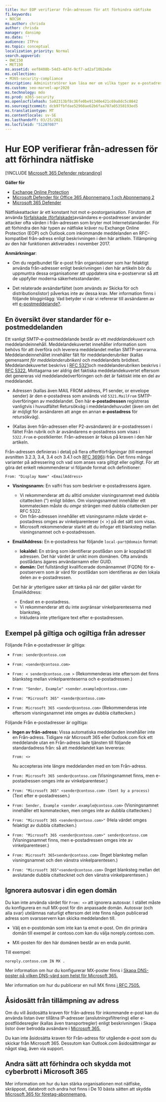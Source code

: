```yaml
---
title: Hur EOP verifierar från-adressen för att förhindra nätfiske
f1.keywords:
- NOCSH
ms.author: chrisda
author: chrisda
manager: dansimp
ms.date: ''
audience: ITPro
ms.topic: conceptual
localization_priority: Normal
search.appverid:
- OWC150
- MET150
ms.assetid: eef8408b-54d3-4d7d-9cf7-ad2af10b2e0e
ms.collection:
- M365-security-compliance
description: Administratörer kan läsa mer om vilka typer av e-postadresser som godkänns eller avvisas av Exchange Online Protection (EOP) och Outlook.com för att förhindra nätfiske.
ms.custom: seo-marvel-apr2020
ms.technology: mdo
ms.prod: m365-security
ms.openlocfilehash: 5a02313bf8c36fe0be91340e421c69a8dc5c0842
ms.sourcegitcommit: dcb97fbfdae52960ae62b6faa707a05358193ed5
ms.translationtype: MT
ms.contentlocale: sv-SE
ms.lasthandoff: 03/25/2021
ms.locfileid: "51207087"
---
```

# <a name="how-eop-validates-the-from-address-to-prevent-phishing"></a>Hur EOP verifierar från-adressen för att förhindra nätfiske

[!INCLUDE [Microsoft 365 Defender rebranding](../includes/microsoft-defender-for-office.md)]

**Gäller för**
- [Exchange Online Protection](exchange-online-protection-overview.md)
- [Microsoft Defender för Office 365 Abonnemang 1 och Abonnemang 2](defender-for-office-365.md)
- [Microsoft 365 Defender](../defender/microsoft-365-defender.md)

Nätfiskeattacker är ett konstant hot mot e-postorganisation. Förutom att använda [förfalskade (förfalskade)](anti-spoofing-protection.md)avsändares e-postadresser använder attacker ofta värden i från-adressen som bryter mot Internetstandarder. För att förhindra den här typen av nätfiske kräver nu Exchange Online Protection (EOP) och Outlook.com inkommande meddelanden en RFC-kompatibel från-adress enligt beskrivningen i den här artikeln. Tillämpning av den här funktionen aktiverades i november 2017.

**Anmärkningar**:

- Om du regelbundet får e-post från organisationer som har felaktigt använda från-adresser enligt beskrivningen i den här artikeln bör du uppmuntra dessa organisationer att uppdatera sina e-postservrar så att de uppfyller moderna säkerhetsstandarder.

- Det relaterade avsändarfältet (som används av Skicka för och distributionslistor) påverkas inte av dessa krav. Mer information finns i följande blogginlägg: Vad betyder vi när vi refererar till avsändaren av ett [e-postmeddelande?](/archive/blogs/tzink/what-do-we-mean-when-we-refer-to-the-sender-of-an-email).

## <a name="an-overview-of-email-message-standards"></a>En översikt över standarder för e-postmeddelanden

Ett vanligt SMTP-e-postmeddelande består av ett *meddelandekuvert* och meddelandeinnehåll. Meddelandekuvertet innehåller information som behövs för att överföra och leverera meddelandet mellan SMTP-servrarna. Meddelandeinnehållet innehåller fält för meddelanderubriker (kallas gemensamt *för meddelanderubriken)* och meddelandets brödtext. Meddelandekuvertet beskrivs i [RFC 5321](https://tools.ietf.org/html/rfc5321)och meddelanderubriken beskrivs i [RFC 5322.](https://tools.ietf.org/html/rfc5322) Mottagarna ser aldrig det faktiska meddelandekuvertet eftersom det genereras vid meddelandeöverföringen och det är faktiskt inte en del av meddelandet.

- Adressen (kallas även MAIL FROM address, P1 sender, or envelope sender) är den e-postadress som används vid `5321.MailFrom` SMTP-överföringen  av meddelandet. Den här **e-postadressen** registreras vanligtvis i huvudfältet Retursökväg i meddelandehuvudet (även om det är möjligt för avsändaren att ange en annan **e-postadress** för retursökväg).

- (Kallas även från-adressen eller P2-avsändaren) är e-postadressen i fältet Från rubrik och är avsändarens e-postadress som visas i `5322.From` e-postklienter.  Från-adressen är fokus på kraven i den här artikeln.

Från-adressen definieras i detalj på flera offertförfrågningar (till exempel avsnitten 3.2.3, 3.4, 3.4 och 3.4.1 och [RFC 3696)](https://tools.ietf.org/html/rfc3696)i från. Det finns många varianter på adressering och vad som anses vara giltigt eller ogiltigt. För att göra det enkelt rekommenderar vi följande format och definitioner:

`From: "Display Name" <EmailAddress>`

- **Visningsnamn:** En valfri fras som beskriver e-postadressens ägare.

  - Vi rekommenderar att du alltid omsluter visningsnamnet med dubbla citattecken (") enligt bilden. Om visningsnamnet innehåller ett kommatecken måste du _omge_ strängen med dubbla citattecken per RFC 5322.
  - Om från-adressen innehåller ett visningsnamn måste värdet e-postadress omges av vinkelparenteser (< >) på det sätt som visas.
  - Microsoft rekommenderar starkt att du infogar ett blanksteg mellan visningsnamnet och e-postadressen.

- **EmailAddress:** En e-postadress har följande `local-part@domain` format:

  - **lokaldel:** En sträng som identifierar postlådan som är kopplad till adressen. Det här värdet är unikt inom domänen. Ofta används postlådans ägares användarnamn eller GUID.
  - **domän:** Det fullständigt kvalificerade domännamnet (FQDN) för e-postservern som är värd för postlådan som identifieras av den lokala delen av e-postadressen.

  Det här är ytterligare saker att tänka på när det gäller värdet för EmailAddress:

  - Endast en e-postadress.
  - Vi rekommenderar att du inte avgränsar vinkelparenteserna med blanksteg.
  - Inkludera inte ytterligare text efter e-postadressen.

## <a name="examples-of-valid-and-invalid-from-addresses"></a>Exempel på giltiga och ogiltiga från adresser

Följande Från e-postadresser är giltiga:

- `From: sender@contoso.com`

- `From: <sender@contoso.com>`

- `From: < sender@contoso.com >` (Rekommenderas inte eftersom det finns blanksteg mellan vinkelparenteserna och e-postadressen.)

- `From: "Sender, Example" <sender.example@contoso.com>`

- `From: "Microsoft 365" <sender@contoso.com>`

- `From: Microsoft 365 <sender@contoso.com>` (Rekommenderas inte eftersom visningsnamnet inte omges av dubbla citattecken.)

Följande Från e-postadresser är ogiltiga:

- **Ingen av från-adress:** Vissa automatiska meddelanden innehåller inte en Från-adress. Tidigare när Microsoft 365 eller Outlook.com fick ett meddelande utan en Från-adress lade tjänsten till följande standardadress från: så att meddelandet kan levereras:

  `From: <>`

  Nu accepteras inte längre meddelanden med en tom Från-adress.

- `From: Microsoft 365 sender@contoso.com` (Visningsnamnet finns, men e-postadressen omges inte av vinkelparenteser.)

- `From: "Microsoft 365" <sender@contoso.com> (Sent by a process)` (Text efter e-postadressen.)

- `From: Sender, Example <sender.example@contoso.com>` (Visningsnamnet innehåller ett kommatecken, men omges inte av dubbla citattecken.)

- `From: "Microsoft 365 <sender@contoso.com>"` (Hela värdet omges felaktigt av dubbla citattecken.)

- `From: "Microsoft 365 <sender@contoso.com>" sender@contoso.com` (Visningsnamnet finns, men e-postadressen omges inte av vinkelparenteser.)

- `From: Microsoft 365<sender@contoso.com>` (Inget blanksteg mellan visningsnamnet och den vänstra vinkelparentesen.)

- `From: "Microsoft 365"<sender@contoso.com>` (Inget blanksteg mellan det avslutande dubbla citattecknet och den vänstra vinkelparentesen.)

## <a name="suppress-auto-replies-to-your-custom-domain"></a>Ignorera autosvar i din egen domän

Du kan inte använda värdet för `From: <>` att ignorera autosvar. I stället måste du konfigurera en null MX-post för din anpassade domän. Autosvar (och alla svar) utelämnas naturligt eftersom det inte finns någon publicerad adress som svarsservern kan skicka meddelanden till.

- Välj en e-postdomän som inte kan ta emot e-post. Om din primära domän till exempel är contoso.com kan du välja noreply.contoso.com.

- MX-posten för den här domänen består av en enda punkt.

Till exempel:

```text
noreply.contoso.com IN MX .
```

Mer information om hur du konfigurerar MX-poster finns i [Skapa DNS-poster på vilken DNS-värd som helst för Microsoft 365.](../../admin/get-help-with-domains/create-dns-records-at-any-dns-hosting-provider.md)

Mer information om hur du publicerar en null MX finns [i RFC 7505.](https://tools.ietf.org/html/rfc7505)

## <a name="override-from-address-enforcement"></a>Åsidosätt från tillämpning av adress

Om du vill åsidosätta kraven för från-adress för inkommande e-post kan du använda listan över tillåtna IP-adresser (anslutningsfiltrering) eller e-postflödesregler (kallas även transportregler) enligt beskrivningen i Skapa listor över betrodda avsändare i [Microsoft 365.](create-safe-sender-lists-in-office-365.md)

Du kan inte åsidosätta kraven för Från-adress för utgående e-post som du skickar från Microsoft 365. Dessutom kan Outlook.com åsidosättningar av något slag, även via support.

## <a name="other-ways-to-prevent-and-protect-against-cybercrimes-in-microsoft-365"></a>Andra sätt att förhindra och skydda mot cyberbrott i Microsoft 365

Mer information om hur du kan stärka organisationen mot nätfiske, skräppost, databrott och andra hot finns i De 10 bästa sätten att skydda [Microsoft 365 för företag-abonnemang.](../../admin/security-and-compliance/secure-your-business-data.md)